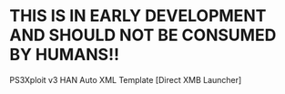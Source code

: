 # THIS IS IN EARLY DEVELOPMENT AND SHOULD NOT BE CONSUMED BY HUMANS!!

PS3Xploit v3 HAN Auto XML Template [Direct XMB Launcher]
